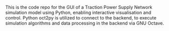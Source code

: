 This is the code repo for the GUI of a Traction Power Supply Network simulation model using Python, enabling interactive visualisation and control. 
Python oct2py is utilized to connect to the backend, to execute simulation algorithms and data processing in the backend via GNU Octave.
